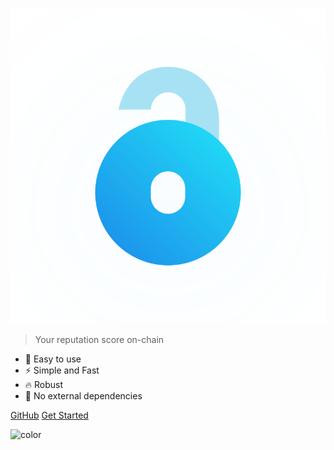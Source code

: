 ![logo](assets/authdeck.svg)

> Your reputation score on-chain

- 🚀 Easy to use
- ⚡️️ Simple and Fast
- 🔥 Robust
- 📼 No external dependencies

<div class="buttons">
  <a href="https://github.com/authdeck/" target="_blank"><span>GitHub</span></a>
  <a href="#/README"><span>Get Started</span></a>
</div>

![color](#000000)
